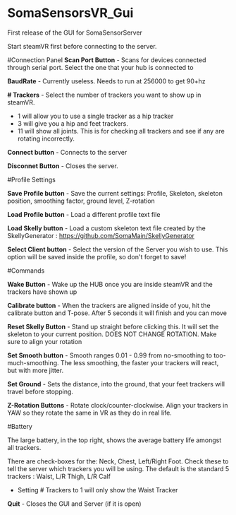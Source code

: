 # SomaSensorsVR_Gui
First release of the GUI for SomaSensorServer

Start steamVR first before connecting to the server.


#Connection Panel
**Scan Port Button** - Scans for devices connected through serial port. Select the one that your hub is connected to

**BaudRate** - Currently useless. Needs to run at 256000 to get 90+hz

**# Trackers** - Select the number of trackers you want to show up in steamVR.

  - 1 will allow you to use a single tracker as a hip tracker
  - 3 will give you a hip and feet trackers. 
  - 11 will show all joints. This is for checking all trackers and see if any are rotating incorrectly.
  
**Connect button** - Connects to the server

**Disconnet Button** - Closes the server.

#Profile Settings

**Save Profile button** - Save the current settings: Profile, Skeleton, skeleton position, smoothing factor, ground level, Z-rotation

**Load Profile button** - Load a different profile text file

**Load Skelly button** - Load a custom skeleton text file created by the SkellyGenerator : https://github.com/SomaMain/SkellyGenerator

**Select Client button** - Select the version of the Server you wish to use. This option will be saved inside the profile, so don't forget to save!

#Commands

**Wake Button** - Wake up the HUB once you are inside steamVR and the trackers have shown up

**Calibrate button** - When the trackers are aligned inside of you, hit the calibrate button and T-pose. After 5 seconds it will finish and you can move

**Reset Skelly Button** - Stand up straight before clicking this. It will set the skeleton to your current position. DOES NOT CHANGE ROTATION. Make sure to align your rotation

**Set Smooth button** - Smooth ranges 0.01 - 0.99 from no-smoothing to too-much-smoothing. The less smoothing, the faster your trackers will react, but with more jitter.

**Set Ground** - Sets the distance, into the ground, that your feet trackers will travel before stopping.

**Z-Rotation Buttons** - Rotate clock/counter-clockwise. Align your trackers in YAW so they rotate the same in VR as they do in real life.


#Battery

The large battery, in the top right, shows the average battery life amongst all trackers.

There are check-boxes for the: Neck, Chest, Left/Right Foot. Check these to tell the server which trackers you will be using. The default is the standard 5 trackers : Waist, L/R Thigh, L/R Calf

- Setting # Trackers to 1 will only show the Waist Tracker

**Quit** - Closes the GUI and Server (if it is open)
